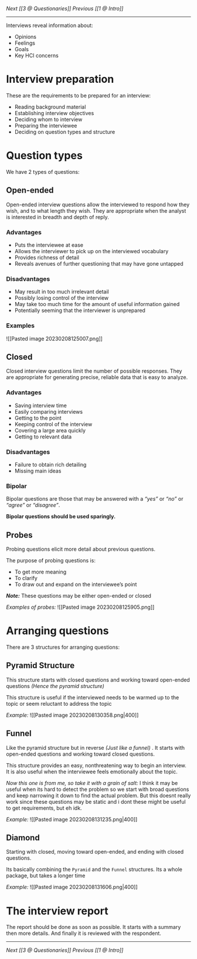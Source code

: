 _Next [[3 @ Questionaries]]_
_Previous [[1 @ Intro]]_

---

Interviews reveal information about:
- Opinions
- Feelings
- Goals
- Key HCI concerns

# Interview preparation
These are the requirements to be prepared for an interview:
- Reading background material
- Establishing interview objectives
- Deciding whom to interview
- Preparing the interviewee
- Deciding on question types and structure

# Question types
We have 2 types of questions:

## Open-ended
Open-ended interview questions allow the interviewed to respond how they wish, and to what length they wish. They are appropriate when the analyst is interested in breadth and depth of reply.

### Advantages
- Puts the interviewee at ease
- Allows the interviewer to pick up on the interviewed vocabulary
- Provides richness of detail
- Reveals avenues of further questioning that may have gone untapped

### Disadvantages
- May result in too much irrelevant detail
- Possibly losing control of the interview
- May take too much time for the amount of useful information gained
- Potentially seeming that the interviewer is unprepared

### Examples
![[Pasted image 20230208125007.png]]

## Closed
Closed interview questions limit the number of possible responses. They are appropriate for generating precise, reliable data that is easy to analyze.

### Advantages
- Saving interview time
- Easily comparing interviews
- Getting to the point
- Keeping control of the interview
- Covering a large area quickly
- Getting to relevant data

### Disadvantages
- Failure to obtain rich detailing
- Missing main ideas

### Bipolar
Bipolar questions are those that may be answered with a _“yes”_ or _“no”_ or _“agree”_ or _“disagree”_.

**Bipolar questions should be used sparingly.**

## Probes
Probing questions elicit more detail about previous questions.

The purpose of probing questions is:
- To get more meaning
- To clarify
- To draw out and expand on the interviewee’s point

**_Note:_** These questions may be either open-ended or closed

_Examples of probes:_
![[Pasted image 20230208125905.png]]


# Arranging questions
There are 3 structures for arranging questions:

## Pyramid Structure
This structure starts with closed questions and working toward open-ended questions _(Hence the pyramid structure)_

This structure is useful if the interviewed needs to be warmed up to the topic or seem reluctant to address the topic

_Example:_
![[Pasted image 20230208130358.png|400]]

## Funnel
Like the pyramid structure but in reverse _(Just like a funnel)_ . It starts with open-ended questions and working toward closed questions.

This structure provides an easy, nonthreatening way to begin an interview. It is also useful when the interviewee feels emotionally about the topic.

_Now this one is from me, so take it with a grain of salt:_ I think it may be useful when its hard to detect the problem so we start with broad questions and keep narrowing it down to find the actual problem. But this doesnt really work since these questions may be static and i dont these might be useful to get requirements, but eh idk.

_Example:_
![[Pasted image 20230208131235.png|400]]

## Diamond
Starting with closed, moving toward open-ended, and ending with closed questions.

Its basically combining the `Pyramid` and the `Funnel` structures. Its a whole package, but takes a longer time

_Example:_
![[Pasted image 20230208131606.png|400]]


# The interview report
The report should be done as soon as possible. It starts with a summary then more details. And finally it is reviewed with the respondent.

---
_Next [[3 @ Questionaries]]_
_Previous [[1 @ Intro]]_